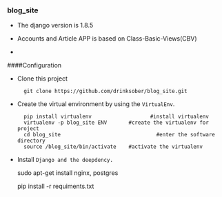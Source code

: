 ### blog_site

*    The django version is 1.8.5

*   Accounts and Article APP is based on Class-Basic-Views(CBV)

*   

####Configuration

* Clone this project

        git clone https://github.com/drinksober/blog_site.git

* Create the virtual environment by using the `VirtualEnv`.

        pip install virtualenv                   #install virtualenv
        virtualenv -p blog_site ENV       #create the virtualenv for project
        cd blog_site                               #enter the software directory
        source /blog_site/bin/activate    #activate the virtualenv 


*  Install `Django and the deepdency.`

    sudo apt-get install nginx, postgres
    
    pip install -r requiments.txt

    